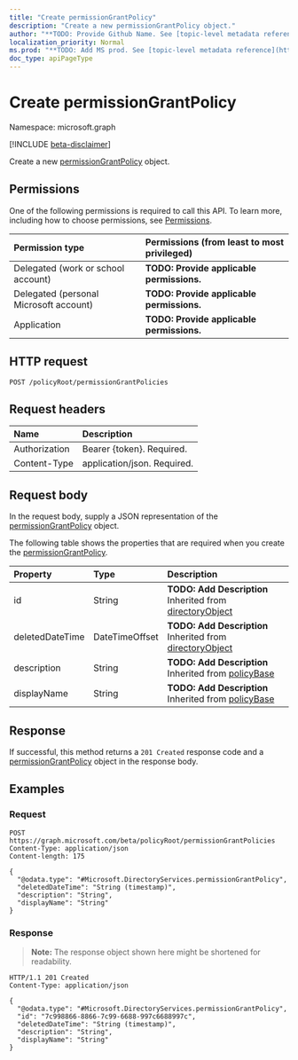```yaml
---
title: "Create permissionGrantPolicy"
description: "Create a new permissionGrantPolicy object."
author: "**TODO: Provide Github Name. See [topic-level metadata reference](https://msgo.azurewebsites.net/add/document/guidelines/metadata.html#topic-level-metadata)**"
localization_priority: Normal
ms.prod: "**TODO: Add MS prod. See [topic-level metadata reference](https://msgo.azurewebsites.net/add/document/guidelines/metadata.html#topic-level-metadata)**"
doc_type: apiPageType
---
```


# Create permissionGrantPolicy
Namespace: microsoft.graph

[!INCLUDE [beta-disclaimer](../../includes/beta-disclaimer.md)]

Create a new [permissionGrantPolicy](../resources/permissiongrantpolicy.md) object.

## Permissions
One of the following permissions is required to call this API. To learn more, including how to choose permissions, see [Permissions](/graph/permissions-reference).

|Permission type|Permissions (from least to most privileged)|
|:---|:---|
|Delegated (work or school account)|**TODO: Provide applicable permissions.**|
|Delegated (personal Microsoft account)|**TODO: Provide applicable permissions.**|
|Application|**TODO: Provide applicable permissions.**|

## HTTP request

<!-- {
  "blockType": "ignored"
}
-->
``` http
POST /policyRoot/permissionGrantPolicies
```

## Request headers
|Name|Description|
|:---|:---|
|Authorization|Bearer {token}. Required.|
|Content-Type|application/json. Required.|

## Request body
In the request body, supply a JSON representation of the [permissionGrantPolicy](../resources/permissiongrantpolicy.md) object.

The following table shows the properties that are required when you create the [permissionGrantPolicy](../resources/permissiongrantpolicy.md).

|Property|Type|Description|
|:---|:---|:---|
|id|String|**TODO: Add Description** Inherited from [directoryObject](../resources/directoryobject.md)|
|deletedDateTime|DateTimeOffset|**TODO: Add Description** Inherited from [directoryObject](../resources/directoryobject.md)|
|description|String|**TODO: Add Description** Inherited from [policyBase](../resources/policybase.md)|
|displayName|String|**TODO: Add Description** Inherited from [policyBase](../resources/policybase.md)|



## Response

If successful, this method returns a `201 Created` response code and a [permissionGrantPolicy](../resources/permissiongrantpolicy.md) object in the response body.

## Examples

### Request
<!-- {
  "blockType": "request",
  "name": "create_permissiongrantpolicy_from_"
}
-->
``` http
POST https://graph.microsoft.com/beta/policyRoot/permissionGrantPolicies
Content-Type: application/json
Content-length: 175

{
  "@odata.type": "#Microsoft.DirectoryServices.permissionGrantPolicy",
  "deletedDateTime": "String (timestamp)",
  "description": "String",
  "displayName": "String"
}
```


### Response
>**Note:** The response object shown here might be shortened for readability.
<!-- {
  "blockType": "response",
  "truncated": true,
  "@odata.type": "Microsoft.DirectoryServices.permissionGrantPolicy"
}
-->
``` http
HTTP/1.1 201 Created
Content-Type: application/json

{
  "@odata.type": "#Microsoft.DirectoryServices.permissionGrantPolicy",
  "id": "7c998866-8866-7c99-6688-997c6688997c",
  "deletedDateTime": "String (timestamp)",
  "description": "String",
  "displayName": "String"
}
```

